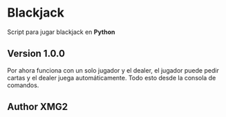 # Blackjack

Script para jugar blackjack en **Python**

## Version 1.0.0

Por ahora funciona con un solo jugador y el dealer, el jugador puede pedir cartas y el dealer juega automáticamente. Todo esto desde la consola de comandos.

## Author XMG2
